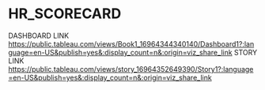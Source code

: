 # HR_SCORECARD

DASHBOARD LINK
https://public.tableau.com/views/Book1_16964344340140/Dashboard1?:language=en-US&publish=yes&:display_count=n&:origin=viz_share_link
STORY LINK
https://public.tableau.com/views/story_16964352649390/Story1?:language=en-US&publish=yes&:display_count=n&:origin=viz_share_link
